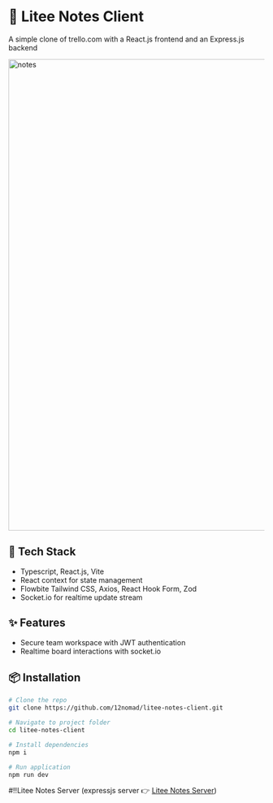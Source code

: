 # 📒 Litee Notes Client

A simple clone of trello.com with a React.js frontend and an Express.js backend

<img width="1920" height="928" alt="notes" src="https://github.com/user-attachments/assets/c469653f-d567-4e24-801a-98e78ec7566d" />

## 🚀 Tech Stack

- Typescript, React.js, Vite
- React context for state management
- Flowbite Tailwind CSS, Axios, React Hook Form, Zod
- Socket.io for realtime update stream

## ✨ Features

- Secure team workspace with JWT authentication
- Realtime board interactions with socket.io

## 📦 Installation

```bash
# Clone the repo
git clone https://github.com/12nomad/litee-notes-client.git

# Navigate to project folder
cd litee-notes-client

# Install dependencies
npm i

# Run application
npm run dev
```

#‼️Litee Notes Server (expressjs server 👉 [Litee Notes Server](https://github.com/12nomad/litee-notes-server)) 
